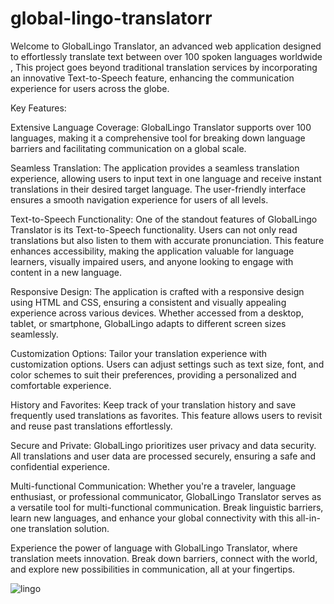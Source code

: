 # global-lingo-translatorr
Welcome to GlobalLingo Translator, an advanced web application designed to effortlessly translate text between over 100 spoken languages worldwide , This project goes beyond traditional translation services by incorporating an innovative Text-to-Speech feature, enhancing the communication experience for users across the globe.

Key Features:

Extensive Language Coverage:
GlobalLingo Translator supports over 100 languages, making it a comprehensive tool for breaking down language barriers and facilitating communication on a global scale.

Seamless Translation:
The application provides a seamless translation experience, allowing users to input text in one language and receive instant translations in their desired target language. The user-friendly interface ensures a smooth navigation experience for users of all levels.

Text-to-Speech Functionality:
One of the standout features of GlobalLingo Translator is its Text-to-Speech functionality. Users can not only read translations but also listen to them with accurate pronunciation. This feature enhances accessibility, making the application valuable for language learners, visually impaired users, and anyone looking to engage with content in a new language.

Responsive Design:
The application is crafted with a responsive design using HTML and CSS, ensuring a consistent and visually appealing experience across various devices. Whether accessed from a desktop, tablet, or smartphone, GlobalLingo adapts to different screen sizes seamlessly.

Customization Options:
Tailor your translation experience with customization options. Users can adjust settings such as text size, font, and color schemes to suit their preferences, providing a personalized and comfortable experience.

History and Favorites:
Keep track of your translation history and save frequently used translations as favorites. This feature allows users to revisit and reuse past translations effortlessly.

Secure and Private:
GlobalLingo prioritizes user privacy and data security. All translations and user data are processed securely, ensuring a safe and confidential experience.

Multi-functional Communication:
Whether you're a traveler, language enthusiast, or professional communicator, GlobalLingo Translator serves as a versatile tool for multi-functional communication. Break linguistic barriers, learn new languages, and enhance your global connectivity with this all-in-one translation solution.

Experience the power of language with GlobalLingo Translator, where translation meets innovation. Break down barriers, connect with the world, and explore new possibilities in communication, all at your fingertips.


![lingo](https://github.com/Ziaurrehman90/global-lingo-translatorr/assets/112377951/4bcefc69-4538-4918-982f-0a94f67805c6)
